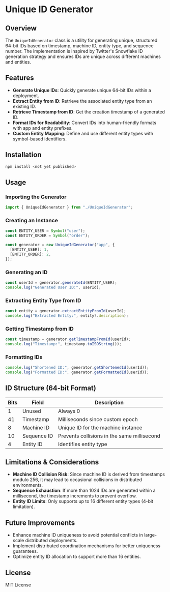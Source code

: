 # Unique ID Generator

## Overview
The `UniqueIdGenerator` class is a utility for generating unique, structured 64-bit IDs based on timestamp, machine ID, entity type, and sequence number. The implementation is inspired by Twitter's Snowflake ID generation strategy and ensures IDs are unique across different machines and entities.

## Features
- **Generate Unique IDs**: Quickly generate unique 64-bit IDs within a deployment.
- **Extract Entity from ID**: Retrieve the associated entity type from an existing ID.
- **Retrieve Timestamp from ID**: Get the creation timestamp of a generated ID.
- **Format IDs for Readability**: Convert IDs into human-friendly formats with app and entity prefixes.
- **Custom Entity Mapping**: Define and use different entity types with symbol-based identifiers.

## Installation
```sh
npm install <not yet published>
```

## Usage
### Importing the Generator
```typescript
import { UniqueIdGenerator } from "./UniqueIdGenerator";
```

### Creating an Instance
```typescript
const ENTITY_USER = Symbol("user");
const ENTITY_ORDER = Symbol("order");

const generator = new UniqueIdGenerator("app", {
  [ENTITY_USER]: 1,
  [ENTITY_ORDER]: 2,
});
```

### Generating an ID
```typescript
const userId = generator.generateId(ENTITY_USER);
console.log("Generated User ID:", userId);
```

### Extracting Entity Type from ID
```typescript
const entity = generator.extractEntityFromId(userId);
console.log("Extracted Entity:", entity?.description);
```

### Getting Timestamp from ID
```typescript
const timestamp = generator.getTimestampFromId(userId);
console.log("Timestamp:", timestamp.toISOString());
```

### Formatting IDs
```typescript
console.log("Shortened ID:", generator.getShortenedId(userId));
console.log("Formatted ID:", generator.getFormattedId(userId));
```

## ID Structure (64-bit Format)
| Bits | Field          | Description                           |
|------|--------------|---------------------------------------|
| 1    | Unused       | Always 0                              |
| 41   | Timestamp   | Milliseconds since custom epoch       |
| 8    | Machine ID  | Unique ID for the machine instance   |
| 10   | Sequence ID | Prevents collisions in the same millisecond |
| 4    | Entity ID   | Identifies entity type               |

## Limitations & Considerations
- **Machine ID Collision Risk**: Since machine ID is derived from timestamps modulo 256, it may lead to occasional collisions in distributed environments.
- **Sequence Exhaustion**: If more than 1024 IDs are generated within a millisecond, the timestamp increments to prevent overflow.
- **Entity ID Limits**: Only supports up to 16 different entity types (4-bit limitation).

## Future Improvements
- Enhance machine ID uniqueness to avoid potential conflicts in large-scale distributed deployments.
- Implement distributed coordination mechanisms for better uniqueness guarantees.
- Optimize entity ID allocation to support more than 16 entities.

## License
MIT License

